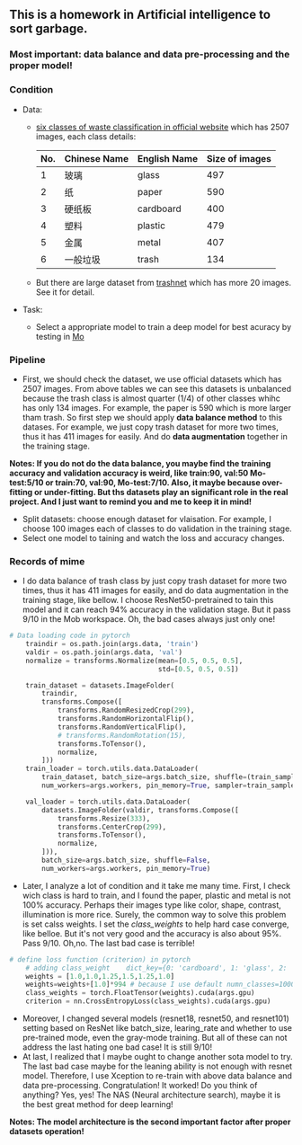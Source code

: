 ## This is a homework in Artificial intelligence to sort garbage.

### Most important: data balance and data pre-processing and the proper model!

### Condition
- Data: 
  - [six classes of waste classification in official website](https://momodel.cn/explore/5d411ace1afd9427c236eab5?type=dataset) which has 2507 images, each class details:
  
    |No.|Chinese Name|English Name|Size of images|
    |----|----|----|----|
    |1|玻璃|glass|497 |
    |2|纸|paper|590 |
    |3|硬纸板|cardboard| 400 |
    |4|塑料|plastic| 479 |
    |5|金属|metal| 407 |
    |6|一般垃圾|trash| 134 |
    
  - But there are large dataset from [trashnet](https://github.com/garythung/trashnet) which has more 20 images. See it for detail.

- Task:
  - Select a appropriate model to train a deep model for best acuracy by testing in [Mo](https://momodel.cn/)

### Pipeline
- First, we should check the dataset, we use official datasets which has  2507 images. From above tables we can see this datasets is unbalanced because the trash class is almost quarter (1/4) of other classes whihc has only 134 images. For example, the paper is 590 which is more larger tham trash. So first step we should apply **data balance method** to this datases. For example, we just copy trash dataset for more two times, thus it has 411 images for easily. And do **data augmentation** together in the training stage.

**Notes: If you do not do the data balance, you maybe find the training accuracy and validation accuracy is weird, like train:90, val:50 Mo-test:5/10 or train:70, val:90, Mo-test:7/10. Also, it maybe because over-fitting or under-fitting. But ths datasets play an significant role in the real project. And I just want to remind you and me to keep it in mind!**

- Split datasets: choose enough dataset for vlaisation. For example, I choose 100 images each of classes to do validation in the training stage.
- Select one model to taining and watch the loss and accuracy changes.

### Records of mime
- I do data balance of trash class by just copy trash dataset for more two times, thus it has 411 images for easily, and do data augmentation in the training stage, like bellow. I choose ResNet50-pretrained to tain this model and it can reach 94% accuracy in the validation stage. But it pass 9/10 in the Mob workspace. Oh, the bad cases always just only one!
```python
# Data loading code in pytorch
    traindir = os.path.join(args.data, 'train')
    valdir = os.path.join(args.data, 'val')
    normalize = transforms.Normalize(mean=[0.5, 0.5, 0.5],
                                     std=[0.5, 0.5, 0.5])

    train_dataset = datasets.ImageFolder(
        traindir,
        transforms.Compose([
            transforms.RandomResizedCrop(299),
            transforms.RandomHorizontalFlip(),
            transforms.RandomVerticalFlip(),
            # transforms.RandomRotation(15),
            transforms.ToTensor(),
            normalize,
        ]))
    train_loader = torch.utils.data.DataLoader(
        train_dataset, batch_size=args.batch_size, shuffle=(train_sampler is None),
        num_workers=args.workers, pin_memory=True, sampler=train_sampler)

    val_loader = torch.utils.data.DataLoader(
        datasets.ImageFolder(valdir, transforms.Compose([
            transforms.Resize(333),
            transforms.CenterCrop(299),
            transforms.ToTensor(),
            normalize,
        ])),
        batch_size=args.batch_size, shuffle=False,
        num_workers=args.workers, pin_memory=True)
```
- Later, I analyze a lot of condition and it take me many time. First, I check wich class is hard to train, and I found the paper, plastic and metal is not 100% accuracy. Perhaps their images type like color, shape, contrast, illumination is more rice. Surely, the common way to solve this problem is set calss weights. I set the *class_weights* to help hard case converge, like belloe. But it's not very good and the accuracy is also about 95%. Pass 9/10. Oh,no. The last bad case is terrible!
```python
# define loss function (criterion) in pytorch
    # adding class_weight    dict_key={0: 'cardboard', 1: 'glass', 2: 'metal', 3: 'paper', 4: 'plastic', 5: 'trash'}
    weights = [1.0,1.0,1.25,1.5,1.25,1.0]
    weights=weights+[1.0]*994 # because I use default numn_classes=1000, you can change it to 6
    class_weights = torch.FloatTensor(weights).cuda(args.gpu)
    criterion = nn.CrossEntropyLoss(class_weights).cuda(args.gpu)
```
- Moreover, I changed several models (resnet18, resnet50, and resnet101) setting based on ResNet like batch_size, learing_rate and whether to use pre-trained mode, even the gray-mode training. But all of these can not address the last hating one bad case! It is still 9/10!
- At last, I realized that I maybe ought to change another sota model to try. The last bad case maybe for the leaning ability is not enough with resnet model. Therefore, I use Xception to re-train with above data balance and data pre-processing. Congratulation! It worked! Do you think of anything?  Yes, yes! The NAS (Neural architecture search), maybe it is the best great method for deep learning!

**Notes: The model architecture is the second important factor after proper datasets operation!**

